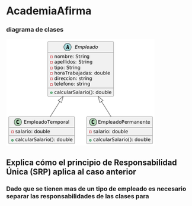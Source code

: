 # AcademiaAfirma


### diagrama de clases 
<img src="diagrama.png" width="400" />

## Explica cómo el principio de Responsabilidad Única (SRP) aplica al caso anterior
### Dado que se tienen mas de un tipo de empleado es necesario separar las responsabilidades de las clases para 
